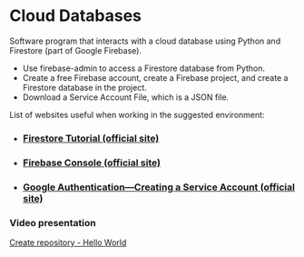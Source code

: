 # Cloud Databases
Software program that interacts with a cloud database using Python and Firestore (part of Google Firebase).

* Use firebase-admin to access a Firestore database from Python.
* Create a free Firebase account, create a Firebase project, and create a Firestore database in the project.
* Download a Service Account File, which is a JSON file.

List of websites useful when working in the suggested environment:
* ### [Firestore Tutorial (official site)](https://firebase.google.com/docs/firestore)
* ### [Firebase Console (official site)](https://firebase.google.com/docs/firestore)
* ### [Google Authentication—Creating a Service Account (official site)](https://cloud.google.com/docs/authentication/client-libraries)

### Video presentation
[Create repository - Hello World](https://youtu.be/48ZiV0Nn0Sg)

